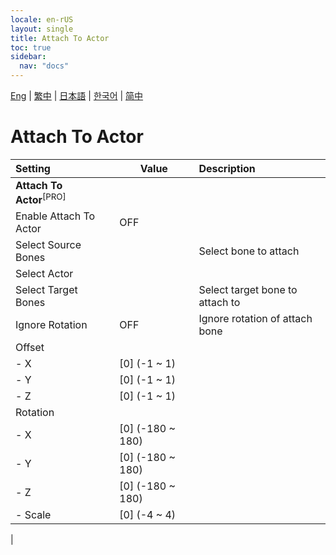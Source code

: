 ```yaml
---
locale: en-rUS
layout: single
title: Attach To Actor
toc: true
sidebar:
  nav: "docs"
---
```

[Eng](/dancexr/menu/2025.4/actor/attach_to_actor) | [繁中](/tw/dancexr/menu/2025.4/actor/attach_to_actor) | [日本語](/jp/dancexr/menu/2025.4/actor/attach_to_actor) | [한국어](/kr/dancexr/menu/2025.4/actor/attach_to_actor) | [简中](/zh/dancexr/menu/2025.4/actor/attach_to_actor)

# Attach To Actor



| Setting | Value | Description |
| :--- | --- | :--- |
|**Attach To Actor**<sup>[PRO]</sup> | | 
| Enable Attach To Actor | OFF | 
| Select Source Bones || Select bone to attach
| Select Actor |  |  |
| Select Target Bones || Select target bone to attach to
| Ignore Rotation | OFF | Ignore rotation of attach bone
| Offset || 
|- X | [0] (-1 ~ 1) | 
|- Y | [0] (-1 ~ 1) | 
|- Z | [0] (-1 ~ 1) | 
| Rotation || 
|- X | [0] (-180 ~ 180) | 
|- Y | [0] (-180 ~ 180) | 
|- Z | [0] (-180 ~ 180) | 
|- Scale | [0] (-4 ~ 4) | 
|
